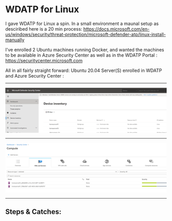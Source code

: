 # WDATP for Linux 


I gave WDATP for Linux a spin. In a small environment a maunal setup as desciribed here is a 20 min process: https://docs.microsoft.com/en-us/windows/security/threat-protection/microsoft-defender-atp/linux-install-manually 

I've enrolled 2 Ubuntu machines running Docker, and wanted the machines to be available in Azure Security Center as well as in the WDATP Portal : https://securitycenter.microsoft.com

All in all fairly straight forward: Ubuntu 20.04 Server(S) enrolled in WDATP and Azure Security Center : 

----------------

![Screenshot](https://github.com/verboompj/Other/blob/master/Pictures/wdatpdevices.PNG)

-----------------

![Screenshot](https://github.com/verboompj/Other/blob/master/Pictures/securitycenter.PNG)

-----------------

## Steps & Catches: 

